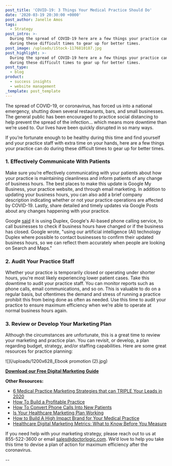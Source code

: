 ```yaml
---
post_title: 'COVID-19: 3 Things Your Medical Practice Should Do'
date: '2020-03-19 20:30:00 +0000'
post_author: Janelle Amos
tags:
  - Strategy
post_intro: >-
  During the spread of COVID-19 here are a few things your practice can do
  during these difficult times to gear up for better times.
post_image: /uploads/iStock-1176810187.jpg
post_highlight: >-
  During the spread of COVID-19 here are a few things your practice can do
  during these difficult times to gear up for better times.
post_type:
  - blog
product:
  - success insights
  - website management
_template: post_template
---
```


The spread of COVID-19, or coronavirus, has forced us into a national emergency, shutting down several restaurants, bars, and small businesses. The general public has been encouraged to practice social distancing to help prevent the spread of the infection… which means more downtime than we’re used to. Our lives have been quickly disrupted in so many ways.

If you’re fortunate enough to be healthy during this time and find yourself and your practice staff with extra time on your hands, here are a few things your practice can do during these difficult times to gear up for better times.

### 1. Effectively Communicate With Patients

Make sure you’re effectively communicating with your patients about how your practice is maintaining cleanliness and inform patients of any change of business hours. The best places to make this update is Google My Business, your practice website, and through email marketing. In addition to updating your business hours, you can also add a brief company description indicating whether or not your practice operations are affected by COVID-19. Lastly, share detailed and timely updates via Google Posts about any changes happening with your practice.

Google [said](https://www.blog.google/inside-google/company-announcements/covid-19-how-were-continuing-to-help/) it is using Duplex, Google's AI-based phone calling service, to call businesses to check if business hours have changed or if the business has closed. Google wrote, "using our artificial intelligence (AI) technology Duplex where possible to contact businesses to confirm their updated business hours, so we can reflect them accurately when people are looking on Search and Maps."

### 2. Audit Your Practice Staff

Whether your practice is temporarily closed or operating under shorter hours, you’re most likely experiencing lower patient cases. Take this downtime to audit your practice staff. You can monitor reports such as phone calls, email communications, and so on. This is valuable to do on a regular basis, but oftentimes the demand and stress of running a practice prohibit this from being done as often as needed. Use this time to audit your practice to ensure maximum efficiency when we’re able to operate at normal business hours again.

### 3. Review or Develop Your Marketing Plan

Although the circumstances are unfortunate, this is a great time to review your marketing and practice plan. You can revisit, or develop, a plan regarding budget, strategy, and/or staffing capabilities. Here are some great resources for practice planning:

![](/uploads/1200x628_Ebook promotion (2).jpg)

[**Download our Free Digital Marketing Guide**](https://doctorlogic.com/download-digital-marketing-technology-guide?utm_source=website&utm_medium=blog&utm_campaign=digital-tech-ebook "Digital Guide for Doctors")

**Other Resources:**

* [6 Medical Practice Marketing Strategies that can TRIPLE Your Leads in 2020](https://doctorlogic.com/blog/2020-02-11medical-practice-marketing-strategies-more-leads)
* [How To Build a Profitable Practice](https://doctorlogic.com/blog/how-to-build-a-profitable-practice.html)
* [How To Convert Phone Calls Into New Patients](https://doctorlogic.com/blog/how-to-convert-phone-call-into-new-patients.html)
* [Is Your Healthcare Marketing Plan Working](https://doctorlogic.com/blog/is-healthcare-marketing-plan-working.html)
* [How to Build A High Impact Brand for Your Medical Practice](https://doctorlogic.com/blog/build-brand-for-medical-practice.html)
* [Healthcare Digital Marketing Metrics: What to Know Before You Measure](https://doctorlogic.com/blog/healthcare-digital-marketing-metrics.html)

If you need help with your marketing strategy, please reach out to us at 855-522-3600 or email [sales@doctorlogic.com](mailto:sales@doctorlogic.com). We’d love to help you take this time to devise a plan of action for maximum efficiency after the coronavirus.

\--
